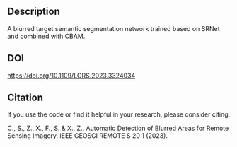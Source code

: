 ## Description

A blurred target semantic segmentation network trained based on SRNet and combined with CBAM.



## DOI

https://doi.org/10.1109/LGRS.2023.3324034



## Citation

If you use the code or find it helpful in your research, please consider citing: 

C., S., Z., X., F., S. & X., Z., Automatic Detection of Blurred Areas for Remote Sensing Imagery. IEEE GEOSCI REMOTE S 20 1 (2023).



